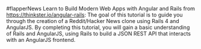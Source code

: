 #flapperNews
Learn to Build Modern Web Apps with Angular and Rails from https://thinkster.io/angular-rails:
The goal of this tutorial is to guide you through the creation of a Reddit/Hacker News clone using Rails 4 and AngularJS. By completing this tutorial, you will gain a basic understanding of Rails and AngularJS, using Rails to build a JSON REST API that interacts with an AngularJS frontend.
